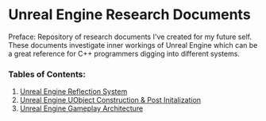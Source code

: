 # Unreal Engine Research Documents

Preface: Repository of research documents I've created for my future self. These documents investigate inner workings of Unreal Engine which can be a great reference for C++ programmers digging into different systems.

### Tables of Contents:
1. [Unreal Engine Reflection System](https://github.com/staticJPL/Unreal-Engine-Core-Documentation/blob/d67fa059c3b3ec7ba0354c6c9545c1dfff124c5a/Unreal%20Engine%20Reflection%20System/Main.md)
2. [Unreal Engine UObject Construction & Post Initalization](https://github.com/staticJPL/Unreal-Engine-Core-Documentation/blob/2e08b368e292d2f27e856e5e6f23b21f40cdd76d/Unreal%20Engine%20UObject%20Construction%20%26%20Post%20Initalization/Main.md)
3. [Unreal Engine Gameplay Architecture](https://github.com/staticJPL/Unreal-Engine-Core-Documentation/blob/2e08b368e292d2f27e856e5e6f23b21f40cdd76d/Unreal%20Engine%20Gameplay%20Architecture/Main.md)

